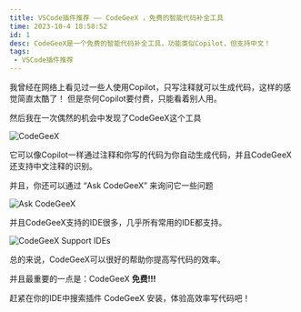 ```yaml
---
title: VSCode插件推荐 —— CodeGeeX ，免费的智能代码补全工具
time: 2023-10-4 18:58:52
id: 1
desc: CodeGeeX是一个免费的智能代码补全工具，功能类似Copilot，但支持中文！
tags:
 - VSCode插件推荐
---
```


我曾经在网络上看见过一些人使用Copilot，只写注释就可以生成代码，这样的感觉简直太酷了！
但是奈何Copilot要付费，只能看着别人用。

然后我在一次偶然的机会中发现了CodeGeeX这个工具

![CodeGeeX](https://z1.ax1x.com/2023/10/04/pPOhtXD.png)

它可以像Copilot一样通过注释和你写的代码为你自动生成代码，并且CodeGeeX还支持中文注释的识别。

并且，你还可以通过 “Ask CodeGeeX” 来询问它一些问题

![Ask CodeGeeX](https://z1.ax1x.com/2023/10/04/pPOhW7j.png)

并且CodeGeeX支持的IDE很多，几乎所有常用的IDE都支持。

![CodeGeeX Support IDEs](https://s2.loli.net/2023/10/04/UT9mjh8JzD36yGf.png)

总的来说，CodeGeeX可以很好的帮助你提高写代码的效率。

并且最重要的一点是：CodeGeeX __免费!!!__

赶紧在你的IDE中搜索插件 CodeGeeX 安装，体验高效率写代码吧！